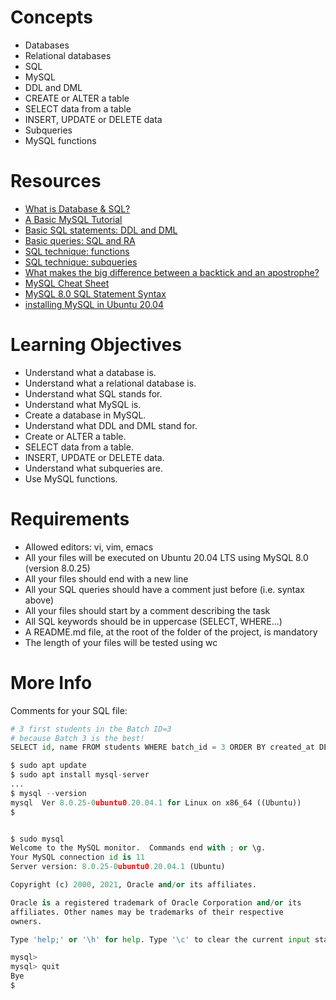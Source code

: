 # Concepts

* Databases
* Relational databases
* SQL
* MySQL
* DDL and DML
* CREATE or ALTER a table
* SELECT data from a table
* INSERT, UPDATE or DELETE data
* Subqueries
* MySQL functions

# Resources

* [What is Database & SQL?](https://www.w3schools.com/sql/sql_intro.asp)
* [A Basic MySQL Tutorial](https://www.w3schools.com/sql/sql_mysql.asp)
* [Basic SQL statements: DDL and DML](https://www.w3schools.com/sql/sql_ddl_dml.asp)
* [Basic queries: SQL and RA](https://www.w3schools.com/sql/sql_query.asp)
* [SQL technique: functions](https://www.w3schools.com/sql/sql_functions.asp)
* [SQL technique: subqueries](https://www.w3schools.com/sql/sql_subqueries.asp)
* [What makes the big difference between a backtick and an apostrophe?](https://dev.mysql.com/doc/refman/8.0/en/back-quotes.html)
* [MySQL Cheat Sheet](https://dev.mysql.com/doc/refman/8.0/en/cheatsheet.html)
* [MySQL 8.0 SQL Statement Syntax](https://dev.mysql.com/doc/refman/8.0/en/sql-statements.html)
* [installing MySQL in Ubuntu 20.04](https://www.digitalocean.com/community/tutorials/how-to-install-mysql-on-ubuntu-20-04)

# Learning Objectives

* Understand what a database is.
* Understand what a relational database is.
* Understand what SQL stands for.
* Understand what MySQL is.
* Create a database in MySQL.
* Understand what DDL and DML stand for.
* Create or ALTER a table.
* SELECT data from a table.
* INSERT, UPDATE or DELETE data.
* Understand what subqueries are.
* Use MySQL functions.

# Requirements

* Allowed editors: vi, vim, emacs
* All your files will be executed on Ubuntu 20.04 LTS using MySQL 8.0 (version 8.0.25)
* All your files should end with a new line
* All your SQL queries should have a comment just before (i.e. syntax above)
* All your files should start by a comment describing the task
* All SQL keywords should be in uppercase (SELECT, WHERE…)
* A README.md file, at the root of the folder of the project, is mandatory
* The length of your files will be tested using wc

# More Info

Comments for your SQL file:

```python
# 3 first students in the Batch ID=3
# because Batch 3 is the best!
SELECT id, name FROM students WHERE batch_id = 3 ORDER BY created_at DESC LIMIT 3;

$ sudo apt update
$ sudo apt install mysql-server
...
$ mysql --version
mysql  Ver 8.0.25-0ubuntu0.20.04.1 for Linux on x86_64 ((Ubuntu))
$


$ sudo mysql
Welcome to the MySQL monitor.  Commands end with ; or \g.
Your MySQL connection id is 11
Server version: 8.0.25-0ubuntu0.20.04.1 (Ubuntu)

Copyright (c) 2000, 2021, Oracle and/or its affiliates.

Oracle is a registered trademark of Oracle Corporation and/or its
affiliates. Other names may be trademarks of their respective
owners.

Type 'help;' or '\h' for help. Type '\c' to clear the current input statement.

mysql>
mysql> quit
Bye
$

